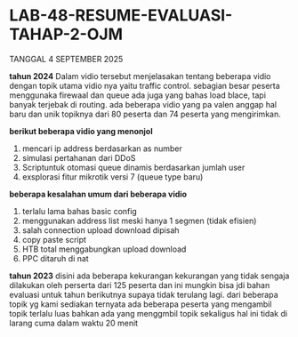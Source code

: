 # LAB-48-RESUME-EVALUASI-TAHAP-2-OJM
TANGGAL 4 SEPTEMBER 2025

**tahun 2024**
Dalam vidio tersebut menjelasakan tentang beberapa vidio dengan topik utama vidio nya yaitu traffic control. sebagian besar peserta menggunaka firewaal dan queue ada juga yang bahas load blace, tapi banyak terjebak di routing. ada beberapa vidio yang pa valen anggap hal baru dan unik topiknya dari 80 peserta dan 74 peserta yang mengirimkan.

**berikut beberapa vidio yang menonjol**
1. mencari ip address berdasarkan as number
2. simulasi pertahanan dari DDoS
3. Scriptuntuk otomasi queue dinamis berdasarkan jumlah user
4. exsplorasi fitur mikrotik versi 7 (queue type baru)

**beberapa kesalahan umum dari beberapa vidio**
1. terlalu lama bahas basic config
2. menggunakan address list meski hanya 1 segmen (tidak efisien)
3. salah connection upload download dipisah
4. copy paste script
5. HTB total menggabungkan upload  download
6. PPC ditaruh di nat

**tahun 2023**
disini ada beberapa kekurangan kekurangan yang tidak sengaja dilakukan oleh perserta dari 125 peserta dan ini mungkin bisa jdi bahan evaluasi untuk tahun berikutnya supaya tidak terulang lagi.
dari beberapa topik yg kami sediakan ternyata ada beberapa peserta yang mengambil topik terlalu luas bahkan ada yang menggmbil topik sekaligus hal ini tidak di larang cuma dalam waktu 20 menit


